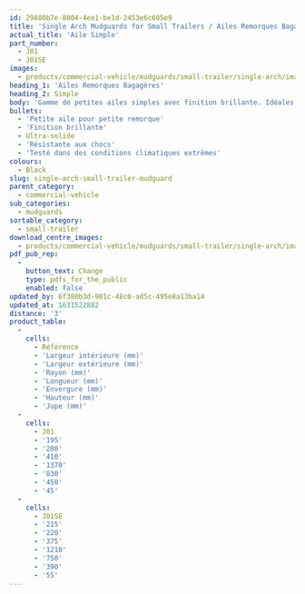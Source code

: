 ```yaml
---
id: 29880b7e-8004-4ee1-be1d-2453e6c605e9
title: 'Single Arch Mudguards for Small Trailers / Ailes Remorques Bagagères Simple'
actual_title: 'Aile Simple'
part_number:
  - J01
  - J01SE
images:
  - products/commercial-vehicle/mudguards/small-trailer/single-arch/images-lr/Product_Image_776x776_(518x518_focus_area)-J01SE_01.jpg
heading_1: 'Ailes Remorques Bagagères'
heading_2: Simple
body: 'Gamme de petites ailes simples avec finition brillante. Idéales pour les petites remorques.'
bullets:
  - 'Petite aile pour petite remorque'
  - 'Finition brillante'
  - Ultra-solide
  - 'Résistante aux chocs'
  - 'Testé dans des conditions climatiques extrêmes'
colours:
  - Black
slug: single-arch-small-trailer-mudguard
parent_category:
  - commercial-vehicle
sub_categories:
  - mudguards
sortable_category:
  - small-trailer
download_centre_images:
  - products/commercial-vehicle/mudguards/small-trailer/single-arch/images-hr/J01SE_01.jpg
pdf_pub_rep:
  -
    button_text: Change
    type: pdfs_for_the_public
    enabled: false
updated_by: 6f380b3d-901c-48c0-ad5c-495e8a13ba14
updated_at: 1631522882
distance: '3'
product_table:
  -
    cells:
      - Référence
      - 'Largeur intérieure (mm)'
      - 'Largeur extérieure (mm)'
      - 'Rayon (mm)'
      - 'Longueur (mm)'
      - 'Envergure (mm)'
      - 'Hauteur (mm)'
      - 'Jupe (mm)'
  -
    cells:
      - J01
      - '195'
      - '200'
      - '410'
      - '1370'
      - '830'
      - '450'
      - '45'
  -
    cells:
      - J01SE
      - '215'
      - '220'
      - '375'
      - '1210'
      - '750'
      - '390'
      - '55'
---
```

